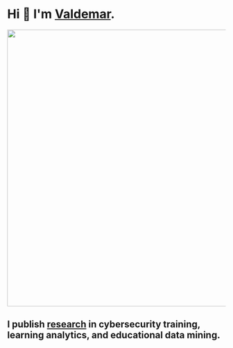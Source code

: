 # Hi 👋 I'm [Valdemar](https://elea.sk/valdemar/cv.pdf).

<img src="https://elea.sk/valdemar/images/slider/1.jpg" width="640">

## I publish [research](https://github.com/valdemarsv/research) in cybersecurity training, learning analytics, and educational data mining.

<!--
**valdemarsv/valdemarsv** is a ✨ _special_ ✨ repository because its `README.md` (this file) appears on your GitHub profile.

Here are some ideas to get you started:
https://rahuldkjain.github.io/gh-profile-readme-generator/
-->
